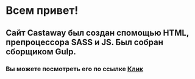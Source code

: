 # Всем привет!

## Сайт Castaway был создан спомощью HTML, препроцессора SASS и JS. Был собран сборщиком Gulp.

### Вы можете посмотреть его по ссылке <a href='https://kaenu2.github.io/castaway/dist/'>Клик</a>
